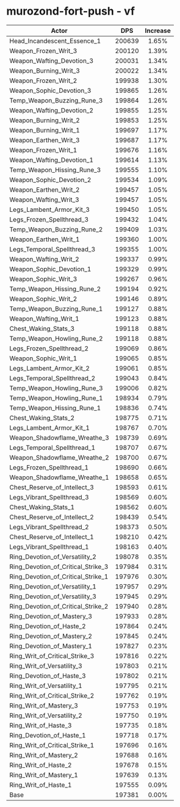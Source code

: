 # murozond-fort-push - vf
| Actor | DPS | Increase |
|---|:---:|:---:|
|Head_Incandescent_Essence_1|200639|1.65%|
|Weapon_Frozen_Writ_3|200120|1.39%|
|Weapon_Wafting_Devotion_3|200031|1.34%|
|Weapon_Burning_Writ_3|200022|1.34%|
|Weapon_Frozen_Writ_2|199938|1.30%|
|Weapon_Sophic_Devotion_3|199865|1.26%|
|Temp_Weapon_Buzzing_Rune_3|199864|1.26%|
|Weapon_Wafting_Devotion_2|199855|1.25%|
|Weapon_Burning_Writ_2|199853|1.25%|
|Weapon_Burning_Writ_1|199697|1.17%|
|Weapon_Earthen_Writ_3|199687|1.17%|
|Weapon_Frozen_Writ_1|199676|1.16%|
|Weapon_Wafting_Devotion_1|199614|1.13%|
|Temp_Weapon_Hissing_Rune_3|199555|1.10%|
|Weapon_Sophic_Devotion_2|199534|1.09%|
|Weapon_Earthen_Writ_2|199457|1.05%|
|Weapon_Wafting_Writ_3|199457|1.05%|
|Legs_Lambent_Armor_Kit_3|199450|1.05%|
|Legs_Frozen_Spellthread_3|199432|1.04%|
|Temp_Weapon_Buzzing_Rune_2|199409|1.03%|
|Weapon_Earthen_Writ_1|199360|1.00%|
|Legs_Temporal_Spellthread_3|199355|1.00%|
|Weapon_Wafting_Writ_2|199337|0.99%|
|Weapon_Sophic_Devotion_1|199329|0.99%|
|Weapon_Sophic_Writ_3|199267|0.96%|
|Temp_Weapon_Hissing_Rune_2|199194|0.92%|
|Weapon_Sophic_Writ_2|199146|0.89%|
|Temp_Weapon_Buzzing_Rune_1|199127|0.88%|
|Weapon_Wafting_Writ_1|199123|0.88%|
|Chest_Waking_Stats_3|199118|0.88%|
|Temp_Weapon_Howling_Rune_2|199118|0.88%|
|Legs_Frozen_Spellthread_2|199069|0.86%|
|Weapon_Sophic_Writ_1|199065|0.85%|
|Legs_Lambent_Armor_Kit_2|199061|0.85%|
|Legs_Temporal_Spellthread_2|199043|0.84%|
|Temp_Weapon_Howling_Rune_3|199006|0.82%|
|Temp_Weapon_Howling_Rune_1|198934|0.79%|
|Temp_Weapon_Hissing_Rune_1|198836|0.74%|
|Chest_Waking_Stats_2|198775|0.71%|
|Legs_Lambent_Armor_Kit_1|198767|0.70%|
|Weapon_Shadowflame_Wreathe_3|198739|0.69%|
|Legs_Temporal_Spellthread_1|198707|0.67%|
|Weapon_Shadowflame_Wreathe_2|198700|0.67%|
|Legs_Frozen_Spellthread_1|198690|0.66%|
|Weapon_Shadowflame_Wreathe_1|198658|0.65%|
|Chest_Reserve_of_Intellect_3|198593|0.61%|
|Legs_Vibrant_Spellthread_3|198569|0.60%|
|Chest_Waking_Stats_1|198562|0.60%|
|Chest_Reserve_of_Intellect_2|198439|0.54%|
|Legs_Vibrant_Spellthread_2|198373|0.50%|
|Chest_Reserve_of_Intellect_1|198210|0.42%|
|Legs_Vibrant_Spellthread_1|198163|0.40%|
|Ring_Devotion_of_Versatility_2|198078|0.35%|
|Ring_Devotion_of_Critical_Strike_3|197984|0.31%|
|Ring_Devotion_of_Critical_Strike_1|197976|0.30%|
|Ring_Devotion_of_Versatility_1|197957|0.29%|
|Ring_Devotion_of_Versatility_3|197945|0.29%|
|Ring_Devotion_of_Critical_Strike_2|197940|0.28%|
|Ring_Devotion_of_Mastery_3|197933|0.28%|
|Ring_Devotion_of_Haste_2|197864|0.24%|
|Ring_Devotion_of_Mastery_2|197845|0.24%|
|Ring_Devotion_of_Mastery_1|197827|0.23%|
|Ring_Writ_of_Critical_Strike_3|197816|0.22%|
|Ring_Writ_of_Versatility_3|197803|0.21%|
|Ring_Devotion_of_Haste_3|197802|0.21%|
|Ring_Writ_of_Versatility_1|197795|0.21%|
|Ring_Writ_of_Critical_Strike_2|197762|0.19%|
|Ring_Writ_of_Mastery_3|197753|0.19%|
|Ring_Writ_of_Versatility_2|197750|0.19%|
|Ring_Writ_of_Haste_3|197735|0.18%|
|Ring_Devotion_of_Haste_1|197718|0.17%|
|Ring_Writ_of_Critical_Strike_1|197696|0.16%|
|Ring_Writ_of_Mastery_2|197688|0.16%|
|Ring_Writ_of_Haste_2|197678|0.15%|
|Ring_Writ_of_Mastery_1|197639|0.13%|
|Ring_Writ_of_Haste_1|197555|0.09%|
|Base|197381|0.00%|
